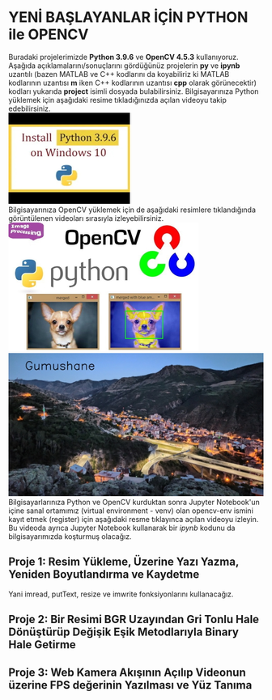 # YENİ BAŞLAYANLAR İÇİN PYTHON ile OPENCV
Buradaki projelerimizde **Python 3.9.6** ve **OpenCV 4.5.3** kullanıyoruz. Aşağıda açıklamalarını/sonuçlarını gördüğünüz projelerin **py** ve **ipynb** uzantılı (bazen MATLAB ve C++ kodlarını da koyabiliriz ki MATLAB kodlarının uzantısı **m** iken C++ kodlarının uzantısı **cpp** olarak görünecektir) kodları yukarıda **project** isimli dosyada bulabilirsiniz. Bilgisayarınıza Python yüklemek için aşağıdaki resime tıkladığınızda açılan videoyu takip edebilirsiniz.</br>
[![IMAGE ALT TEXT HERE](figure/install-python.jpg)](https://youtu.be/QmLXzB3N5pM)</br>
Bilgisayarınıza OpenCV yüklemek için de aşağıdaki resimlere tıklandığında görüntülenen videoları sırasıyla izleyebilirsiniz.</br>
[![IMAGE ALT TEXT HERE](figure/opencv-python-resized.jpg)](https://youtu.be/aavhf3C9SlE)</br>
[![IMAGE ALT TEXT HERE](figure/Gumushane_dusuk_boyut.jpg)](https://youtu.be/-OiJgg3pnYI)</br>
Bilgisayarlarınıza Python ve OpenCV kurduktan sonra Jupyter Notebook'un içine sanal ortamımız (virtual environment - venv) olan opencv-env ismini kayıt etmek (register) için aşağıdaki resme tıklayınca açılan videoyu izleyin. Bu videoda ayrıca Jupyter Notebook kullanarak bir *ipynb* kodunu da bilgisayarımızda koşturmuş olacağız.
## Proje 1: Resim Yükleme, Üzerine Yazı Yazma, Yeniden Boyutlandırma ve Kaydetme
Yani imread, putText, resize ve imwrite fonksiyonlarını kullanacağız.

## Proje 2: Bir Resimi BGR Uzayından Gri Tonlu Hale Dönüştürüp Değişik Eşik Metodlarıyla Binary Hale Getirme

## Proje 3: Web Kamera Akışının Açılıp Videonun üzerine FPS değerinin Yazılması ve Yüz Tanıma
